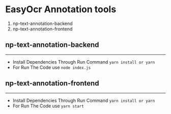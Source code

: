 # EasyOcr Annotation tools

1. np-text-annotation-backend
2. np-text-annotation-frontend

## np-text-annotation-backend
----------
- Install Dependencies Through Run Command ```yarn install or yarn```
- For Run The Code use ```node index.js```
## np-text-annotation-frontend
----------
- Install Dependencies Through Run Command ```yarn install or yarn```
- For Run The Code use ```yarn start```

